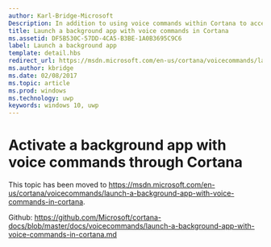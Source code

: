 ```yaml
---
author: Karl-Bridge-Microsoft
Description: In addition to using voice commands within Cortana to access system features, you can also extend Cortana with features and functionality from a background app using voice commands that specify an action or command to execute within the app.
title: Launch a background app with voice commands in Cortana
ms.assetid: DF5B530C-57DD-4CA5-B3BE-1A0B3695C9C6
label: Launch a background app
template: detail.hbs
redirect_url: https://msdn.microsoft.com/en-us/cortana/voicecommands/launch-a-background-app-with-voice-commands-in-cortana
ms.author: kbridge
ms.date: 02/08/2017
ms.topic: article
ms.prod: windows
ms.technology: uwp
keywords: windows 10, uwp
---
```


# Activate a background app with voice commands through Cortana

This topic has been moved to https://msdn.microsoft.com/en-us/cortana/voicecommands/launch-a-background-app-with-voice-commands-in-cortana.

Github: https://github.com/Microsoft/cortana-docs/blob/master/docs/voicecommands/launch-a-background-app-with-voice-commands-in-cortana.md

